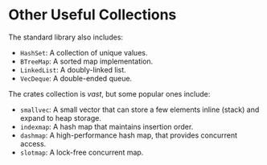# Other Useful Collections

The standard library also includes:

- `HashSet`: A collection of unique values.
- `BTreeMap`: A sorted map implementation.
- `LinkedList`: A doubly-linked list.
- `VecDeque`: A double-ended queue.

The crates collection is *vast*, but some popular ones include:

- `smallvec`: A small vector that can store a few elements inline (stack) and expand to heap storage.
- `indexmap`: A hash map that maintains insertion order.
- `dashmap`: A high-performance hash map, that provides concurrent access.
- `slotmap`: A lock-free concurrent map.
